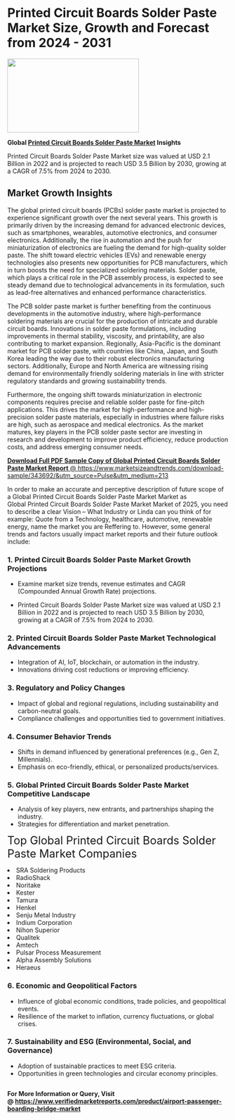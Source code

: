 <H1>Printed Circuit Boards Solder Paste Market Size, Growth and Forecast from 2024 - 2031</H1><img class="aligncenter size-medium wp-image-584254" src="https://thirdeyenews.in/wp-content/uploads/2024/09/Global-Market-Research-300x168.jpeg" alt="" width="300" height="168" /><p><strong>Global&nbsp;<a href="https://www.marketsizeandtrends.com/download-sample/343692/&amp;utm_source=Pulse&amp;utm_medium=213">Printed Circuit Boards Solder Paste Market</a> Insights</strong></p><p>Printed Circuit Boards Solder Paste Market size was valued at USD 2.1 Billion in 2022 and is projected to reach USD 3.5 Billion by 2030, growing at a CAGR of 7.5% from 2024 to 2030.</p><p><h2>Market Growth Insights</h2> <p>The global printed circuit boards (PCBs) solder paste market is projected to experience significant growth over the next several years. This growth is primarily driven by the increasing demand for advanced electronic devices, such as smartphones, wearables, automotive electronics, and consumer electronics. Additionally, the rise in automation and the push for miniaturization of electronics are fueling the demand for high-quality solder paste. The shift toward electric vehicles (EVs) and renewable energy technologies also presents new opportunities for PCB manufacturers, which in turn boosts the need for specialized soldering materials. Solder paste, which plays a critical role in the PCB assembly process, is expected to see steady demand due to technological advancements in its formulation, such as lead-free alternatives and enhanced performance characteristics.</p> <p><a href="#"></a></p> <p>The PCB solder paste market is further benefiting from the continuous developments in the automotive industry, where high-performance soldering materials are crucial for the production of intricate and durable circuit boards. Innovations in solder paste formulations, including improvements in thermal stability, viscosity, and printability, are also contributing to market expansion. Regionally, Asia-Pacific is the dominant market for PCB solder paste, with countries like China, Japan, and South Korea leading the way due to their robust electronics manufacturing sectors. Additionally, Europe and North America are witnessing rising demand for environmentally friendly soldering materials in line with stricter regulatory standards and growing sustainability trends.</p> <p>Furthermore, the ongoing shift towards miniaturization in electronic components requires precise and reliable solder paste for fine-pitch applications. This drives the market for high-performance and high-precision solder paste materials, especially in industries where failure risks are high, such as aerospace and medical electronics. As the market matures, key players in the PCB solder paste sector are investing in research and development to improve product efficiency, reduce production costs, and address emerging consumer needs.</p> <p><a href="#"></p><p><span class=""><strong>Download Full PDF Sample Copy of Global Printed Circuit Boards Solder Paste Market Report</strong> @ <a href="https://www.marketsizeandtrends.com/download-sample/343692/&amp;utm_source=Pulse&amp;utm_medium=213" target="_blank">https://www.marketsizeandtrends.com/download-sample/343692/&amp;utm_source=Pulse&amp;utm_medium=213</a></span></p><p>In order to make an accurate and perceptive description of future scope of a Global&nbsp;Printed Circuit Boards Solder Paste Market Market as Global&nbsp;Printed Circuit Boards Solder Paste Market Market of 2025, you need to describe a clear Vision &ndash; What Industry or Linda can you think of for example: Quote from a Technology, healthcare, automotive, renewable energy, name the market you are Reffering to. However, some general trends and factors usually impact market reports and their future outlook include:</p><h3>1.&nbsp;<strong>Printed Circuit Boards Solder Paste Market Growth Projections</strong></h3><ul><li>Examine market size trends, revenue estimates and CAGR (Compounded Annual Growth Rate) projections.</li><li><p>Printed Circuit Boards Solder Paste Market size was valued at USD 2.1 Billion in 2022 and is projected to reach USD 3.5 Billion by 2030, growing at a CAGR of 7.5% from 2024 to 2030.</p></li></ul><h3>2.&nbsp;<strong>Printed Circuit Boards Solder Paste Market Technological Advancements</strong></h3><ul><li>Integration of AI, IoT, blockchain, or automation in the industry.</li><li>Innovations driving cost reductions or improving efficiency.</li></ul><h3>3.&nbsp;<strong>Regulatory and Policy Changes</strong></h3><ul><li>Impact of global and regional regulations, including sustainability and carbon-neutral goals.</li><li>Compliance challenges and opportunities tied to government initiatives.</li></ul><h3>4.&nbsp;<strong>Consumer Behavior Trends</strong></h3><ul><li>Shifts in demand influenced by generational preferences (e.g., Gen Z, Millennials).</li><li>Emphasis on eco-friendly, ethical, or personalized products/services.</li></ul><h3>5.&nbsp;<strong>Global Printed Circuit Boards Solder Paste Market Competitive Landscape</strong></h3><ul><li>Analysis of key players, new entrants, and partnerships shaping the industry.</li><li>Strategies for differentiation and market penetration.</li></ul><p data-pm-slice="1 1 []"><span style="color: inherit; font-family: inherit; font-size: 25px;">Top Global Printed Circuit Boards Solder Paste Market Companies</span></p><div class="" data-test-id=""><p><li>SRA Soldering Products</li><li> RadioShack</li><li> Noritake</li><li> Kester</li><li> Tamura</li><li> Henkel</li><li> Senju Metal Industry</li><li> Indium Corporation</li><li> Nihon Superior</li><li> Qualitek</li><li> Amtech</li><li> Pulsar Process Measurement</li><li> Alpha Assembly Solutions</li><li> Heraeus</li></p></div><h3>6.&nbsp;<strong>Economic and Geopolitical Factors</strong></h3><ul><li>Influence of global economic conditions, trade policies, and geopolitical events.</li><li>Resilience of the market to inflation, currency fluctuations, or global crises.</li></ul><h3>7.&nbsp;<strong>Sustainability and ESG (Environmental, Social, and Governance)</strong></h3><ul><li>Adoption of sustainable practices to meet ESG criteria.</li><li>Opportunities in green technologies and circular economy principles.</li></ul><h2><strong style="font-size: 14px;">For More Information or Query, Visit @&nbsp;</strong><a style="background-color: #ffffff; font-size: 14px;" href="https://www.marketsizeandtrends.com/report/printed-circuit-boards-solder-paste-market/" target="_blank">https://www.verifiedmarketreports.com/product/airport-passenger-boarding-bridge-market</a></h2>
